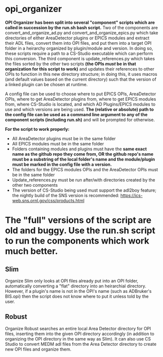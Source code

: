 # opi_organizer #

**OPI Organizer has been split into several "component" scripts which are called in succession by the run.sh bash script.** Two of the components are convert_and_organize_ad.py and convert_and_organize_epics.py which take directories of either AreaDetector plugins or EPICS modules and extract their ADL files, convert them into OPI files, and put them into a target OPI folder in a heirarchy organized by plugin/module and version. In doing so, these scripts require a path to a CS-Studio executable which can perform this conversion. The third component is update_references.py which takes the files sorted by the other two scripts **(the OPIs *must* be in that organization for this script to work)** and updates their references to other OPIs to function in this new directory structure; in doing this, it uses macros (and default values based on the current directory) such that the version of a linked plugin can be chosen at runtime.

A config file can be used to choose where to put EPICS OPIs, AreaDetector OPIs, where to get AreaDetector plugins from, where to get EPICS modules from, where CS-Studio is located, and which AD Plugins/EPICS modules to use and which versions are being used. **The (relative or absolute) path to the config file can be used as a command line argument to any of the component scripts (including run.sh)** and will be prompted for otherwise.

**For the script to work properly:**
* All AreaDetector plugins must be in the same folder
* All EPICS modules must be in the same folder
* Folders containing modules and plugins must have the **same exact name as the github repo they come from, OR the github repo's name must be a substring of the local folder's name and the module/plugin must be marked in the config file with a version.**
* The folders for the EPICS modules OPIs and the AreaDetector OPIs must be in the same folder
* Update_references.py must be run after/with directories created by the other two components
* The version of CS-Studio being used must support the adl2boy feature; the nightly build of the SNS version is recommended: https://ics-web.sns.ornl.gov/css/products.html

# The "full" versions of the script are old and buggy. Use the run.sh script to run the components which work much better. #
## Slim ##
Organize Slim only looks at OPI files already put into an OPI folder, automatically converting a "flat" directory into an heirarchial directory. However, if a plugin's name is not in the OPI's name (such as ADBruker's BIS.opi) then the script does not know where to put it unless told by the user.

## Robust ##
Organize Robust searches an entire local Area Detector directory for OPI files, inserting them into the given OPI directory accordingly (in addition to organizing the OPI directory in the same way as Slim). It can also use CS Studio to convert MEDM adl files from the Area Detector directory to create new OPI files and organize them.
